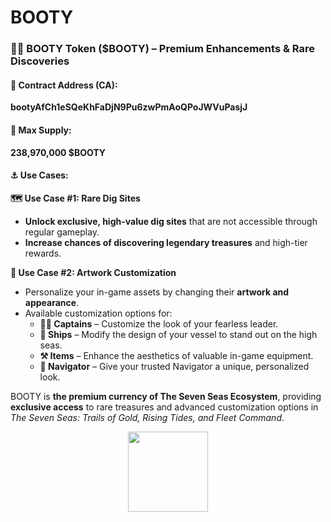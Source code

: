# BOOTY

### **🏴‍☠️ BOOTY Token ($BOOTY) – Premium Enhancements & Rare Discoveries**

#### **🔹 Contract Address (CA):**

**bootyAfCh1eSQeKhFaDjN9Pu6zwPmAoQPoJWVuPasjJ**

#### **🔹 Max Supply:**

**238,970,000 $BOOTY**

#### **⚓ Use Cases:**

**🗺️ Use Case #1: Rare Dig Sites**

* **Unlock exclusive, high-value dig sites** that are not accessible through regular gameplay.
* **Increase chances of discovering legendary treasures** and high-tier rewards.

**🎨 Use Case #2: Artwork Customization**

* Personalize your in-game assets by changing their **artwork and appearance**.
* Available customization options for:
  * **🏴‍☠️ Captains** – Customize the look of your fearless leader.
  * **🚢 Ships** – Modify the design of your vessel to stand out on the high seas.
  * **⚒️ Items** – Enhance the aesthetics of valuable in-game equipment.
  * **🧭 Navigator** – Give your trusted Navigator a unique, personalized look.

BOOTY is **the premium currency of The Seven Seas Ecosystem**, providing **exclusive access** to rare treasures and advanced customization options in _The Seven Seas: Trails of Gold, Rising Tides, and Fleet Command_.

<div align="center"><img src="../docs/tokenomics/img/rum.png" alt="" width="128"></div>

